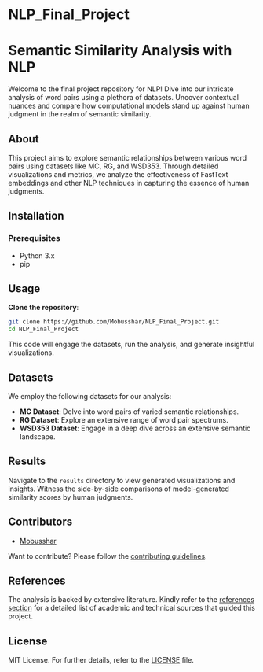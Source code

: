 # NLP_Final_Project

# Semantic Similarity Analysis with NLP

Welcome to the final project repository for NLP! Dive into our intricate analysis of word pairs using a plethora of datasets. Uncover contextual nuances and compare how computational models stand up against human judgment in the realm of semantic similarity.


## About

This project aims to explore semantic relationships between various word pairs using datasets like MC, RG, and WSD353. Through detailed visualizations and metrics, we analyze the effectiveness of FastText embeddings and other NLP techniques in capturing the essence of human judgments.

## Installation

### Prerequisites

- Python 3.x
- pip

## Usage

**Clone the repository**:

```bash
git clone https://github.com/Mobusshar/NLP_Final_Project.git
cd NLP_Final_Project
```

This code will engage the datasets, run the analysis, and generate insightful visualizations.

## Datasets

We employ the following datasets for our analysis:

- **MC Dataset**: Delve into word pairs of varied semantic relationships.
- **RG Dataset**: Explore an extensive range of word pair spectrums.
- **WSD353 Dataset**: Engage in a deep dive across an extensive semantic landscape.

## Results

Navigate to the `results` directory to view generated visualizations and insights. Witness the side-by-side comparisons of model-generated similarity scores by human judgments.

## Contributors

- [Mobusshar](https://github.com/Mobusshar)


Want to contribute? Please follow the [contributing guidelines](CONTRIBUTING.md).

## References

The analysis is backed by extensive literature. Kindly refer to the [references section](#) for a detailed list of academic and technical sources that guided this project.

## License

MIT License. For further details, refer to the [LICENSE](LICENSE.md) file.
